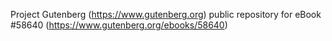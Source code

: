 Project Gutenberg (https://www.gutenberg.org) public repository for
eBook #58640 (https://www.gutenberg.org/ebooks/58640)
